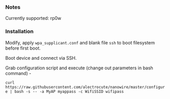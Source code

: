 ### Notes

Currently supported: rp0w

### Installation

Modify, apply `wpa_supplicant.conf` and blank file `ssh` to boot filesystem before first boot.

Boot device and connect via SSH.

Grab configuration script and execute (change out parameters in bash command) -

`curl https://raw.githubusercontent.com/alectrocute/nanowire/master/configure | bash -s -- -a MyAP myappass -c WifiSSID wifipass`
